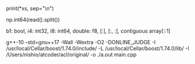 print(\*xs, sep="\n")

np.int64(read().split())

b1: bool, i4: int32, i8: int64, double: f8, [:], [:, :], contiguous array[::1]

g++-10 -std=gnu++17 -Wall -Wextra -O2 -DONLINE_JUDGE -I /usr/local/Cellar/boost/1.74.0/include/ -L /usr/local/Cellar/boost/1.74.0/lib/ -I /Users/nishio/atcoder/acl/original/ -o ./a.out main.cpp
